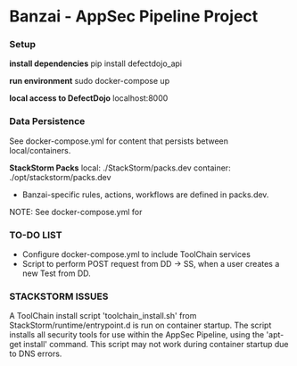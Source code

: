 # Banzai - AppSec Pipeline Project


### Setup

__install dependencies__
pip install defectdojo_api

__run environment__
sudo docker-compose up

__local access to DefectDojo__
localhost:8000

### Data Persistence

See docker-compose.yml for content that persists between local/containers.


__StackStorm Packs__
local: ./StackStorm/packs.dev
container: ./opt/stackstorm/packs.dev
* Banzai-specific rules, actions, workflows are defined in packs.dev.

NOTE: See docker-compose.yml for 

### TO-DO LIST ###

* Configure docker-compose.yml to include ToolChain services
* Script to perform POST request from DD -> SS, when a user creates a new Test from DD.

### STACKSTORM ISSUES ###

A ToolChain install script 'toolchain_install.sh' from StackStorm/runtime/entrypoint.d is run on container startup.
The script installs all security tools for use within the AppSec Pipeline, using the 'apt-get install' command.
This script may not work during container startup due to DNS errors.


